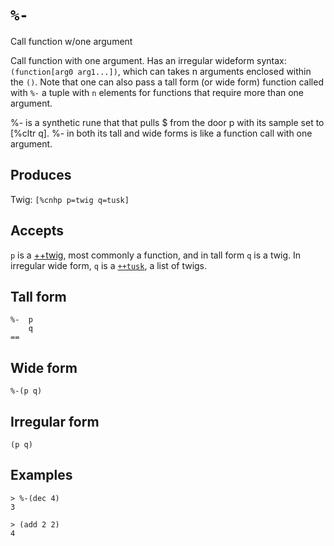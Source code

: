 `%-`
====

Call function w/one argument

Call function with one argument. Has an irregular wideform syntax: `(function[arg0 arg1...])`, which can takes n arguments enclosed within the `()`. Note
that one can also pass a tall form (or wide form) function called with `%-` a tuple with `n` elements for functions that require more than one argument.

%- is a synthetic rune that that pulls $ from the door p with its sample set to [%cltr q]. %- in both its tall and wide forms is like a function call with one argument.

Produces
--------

Twig: `[%cnhp p=twig q=tusk]`

Accepts
-------

`p` is a [++twig](), most commonly a function, and in tall form `q` is a twig. In irregular wide form, `q` is a [`++tusk`](), a list of twigs.

Tall form
---------

    %-  p
        q
    ==

Wide form
---------

    %-(p q)

Irregular form
--------------

    (p q)

Examples
--------

    > %-(dec 4)
    3

    > (add 2 2)
    4

